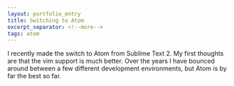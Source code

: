 ```yaml
---
layout: portfolio_entry
title: Switching to Atom
excerpt_separator: <!--more-->
tags: atom
---
```


I recently made the switch to Atom from Sublime Text 2. My first thoughts are that the vim support is much better. Over the years I have bounced around between a few different development environments, but Atom is by far the best so far.
